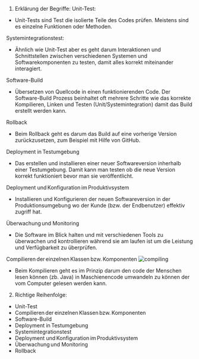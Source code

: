 1. Erklärung der Begriffe:
Unit-Test:
  - Unit-Tests sind Test die isolierte Teile des Codes prüfen. Meistens sind es einzelne Funktionen oder Methoden.

Systemintegrationstest:
  - Ähnlich wie Unit-Test aber es geht darum Interaktionen und Schnittstellen zwischen verschiedenen Systemen und Softwarekomponenten zu testen, damit alles korrekt miteinander interagiert.

Software-Build 
 - Übersetzen von Quellcode in einen funktionierenden Code. Der Software-Build Prozess beinhaltet oft mehrere Schritte wie das korrekte Kompilieren, Linken und Testen (Unit/Systemintegration) damit das Build erstellt werden kann.

Rollback  
  - Beim Rollback geht es darum das Build auf eine vorherige Version zurückzusetzen, zum Beispiel mit Hilfe von GitHub.

Deployment in Testumgebung  
  - Das erstellen und installieren einer neuer Softwareversion inherhalb einer Testumgebung. Damit kann man testen ob die neue Version korrekt funktioniert bevor man sie veröffentlicht.

Deployment und Konfiguration im Produktivsystem 
  - Installieren und Konfigurieren der neuen Softwareversion in der Produktionsumgebung wo der Kunde (bzw. der Endbenutzer) effektiv zugriff hat.

Überwachung und Monitoring 
  - Die Software im Blick halten und mit verschiedenen Tools zu überwachen und kontrollieren während sie am laufen ist um die Leistung und Verfügbarkeit zu überprüfen.

Compilieren der einzelnen Klassen bzw. Komponenten ![compiling](https://imgs.xkcd.com/comics/compiling.png)
  - Beim Kompilieren geht es im Prinzip darum den code der Menschen lesen können (zb. Java) in Maschienencode umwandeln zu können der vom Computer gelesen werden kann.

2. Richtige Reihenfolge:
  - Unit-Test  
  - Compilieren der einzelnen Klassen bzw. Komponenten
  - Software-Build
  - Deployment in Testumgebung
  - Systemintegrationstest
  - Deployment und Konfiguration im Produktivsystem
  - Überwachung und Monitoring
  - Rollback
